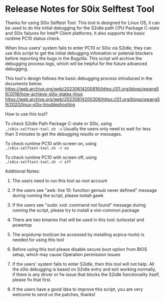 # Release Notes for S0ix Selftest Tool

Thanks for using S0ix Selftest Tool. This tool is designed for Linux OS, it can
be used to do the initial debugging for the S2idle path CPU Package C-state and
S0ix failures for Intel® Client platforms, it also supports the basic runtime PC10
status check.

When linux users' system fails to enter PC10 or S0ix via S2idle, they can use this
script to get the initial debugging infomation or potenial blockers before reporting
the bugs in the Bugzilla. This script will archive the debugging process logs,
which will be helpful for the future advanced debugging.

This tool's design follows the basic debugging process introduced in the
documents below:  
https://web.archive.org/web/20230614200816/https://01.org/blogs/qwang59/2018/how-achieve-s0ix-states-linux
https://web.archive.org/web/20230614200306/https://01.org/blogs/qwang59/2020/linux-s0ix-troubleshooting

How to use this tool?

To check S2idle Path Package C-state or S0ix, using  
`./s0ix-selftest-tool.sh -s`
Usually the users only need to wait for less than 3 minutes to get the debugging
results or messages.

To check runtime PC10 with screen on, using  
`./s0ix-selftest-tool.sh -r on`

To check runtime PC10 with screen off, using  
`./s0ix-selftest-tool.sh -r off`

Additional Notes:
1. The users need to run this tool as root account

2. If the users see "awk: line 10: function gensub never defined" message during
 running the script, please install gawk

3. If the users see "sudo: xxd: command not found" message during running the script,
please try to install a vim-common package

4. There are two binaries that will be used in this tool: turbostat and powertop

5. The acpidump tool(can be accessed by installing acpica-tools) is needed for using this tool

6. Before using this tool please disable secure boot option from BIOS setup,
which may cause Operation permission issues

7. If the users' system fails to enter S2idle, then this tool will not help. All
the s0ix debugging is based on S2idle entry and exit working normally, if there is
any driver or fw issue that blocks the S2idle functionality itself, please fix that first.

8. If the users have a good idea to improve this script, you are very welcome to send
us the patches, thanks!

